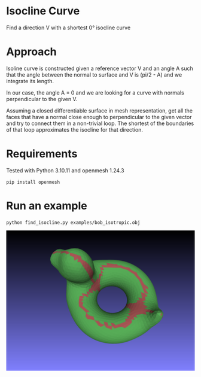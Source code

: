 # Isocline Curve

Find a direction V with a shortest 0° isocline curve

# Approach

Isoline curve is constructed given a reference vector V and an angle A such that
the angle between the normal to surface and V is (pi/2 - A) and we integrate its
length.

In our case, the angle A = 0 and we are looking for a curve with normals
perpendicular to the given V.

Assuming a closed differentiable surface in mesh representation, get all the faces
that have a normal close enough to perpendicular to the given vector and try to
connect them in a non-trivial loop. The shortest of the boundaries of that loop
approximates the isocline for that direction.

# Requirements

Tested with Python 3.10.11 and openmesh 1.24.3
```
pip install openmesh
```

# Run an example
```
python find_isocline.py examples/bob_isotropic.obj 
```

![Bob isocline](examples/bob00.png)

